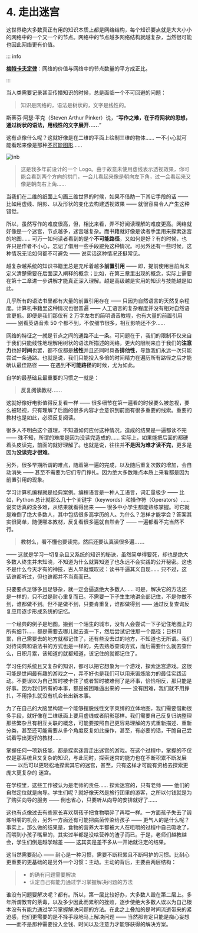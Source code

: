 # 4. 走出迷宫

这世界绝大多数真正有用的知识本质上都是网络结构，每个知识要点就是大大小小的网络中的一个又一个的节点。网络中的节点越多网络结构就越复杂，当然很可能也因此网络更有价值。

::: info

[**梅特卡夫定律**](https://zh.wikipedia.org/?curid=1777483)：网络的价值与网络中的节点数量的平方成正比。

:::

当人类需要记录甚至传播知识的时候，总是面临一个不可回避的问题：

> 知识是网络的，语法是树状的，文字是线性的。

斯蒂芬·阿瑟·平克（Steven Arthur Pinker）说，“**写作之难，在于将网状的思想，通过树状的语法，用线性的文字展开……**”

这有点像什么呢？这就好像是在二维的平面上绘制三维的物体…… 一不小心就可能看起来像是那种[不可能图形](https://en.wikipedia.org/wiki/Impossible_object)…… 

![inb](/images/inb.svg)

> 这是我多年前设计的一个 Logo。由于故意未使用虚线表示透视效果，你可能会看到两个方向的拱门，一会儿看起来像是朝向左下角，过一会看起来又像是朝向右上角……

当我们在二维的纸面上勾画三维世界的时候，如果不借助一下其它手段的话 —— 比如用虚线、阴影、以及形状的变化去构建透视效果 —— 就很容易令人产生这种错觉。

所以，虽然写作的难度很高，但，相比来看，弄不好阅读理解的难度更高。网络就好像是一个迷宫，节点越多，迷宫越复杂。而书籍就好像是读者手里用来探索迷宫的地图…… 可万一如何读者看到的是个**不可能路径**，又如何是好？有的时候，也许只是作者不小心，忘记了借用一些手段避免这种情况。可另外还有一些时候，这种情况无论如何都不可避免 —— 说实话这种情况还挺常见。

越复杂越系统的知识书籍里总是充斥着越多**前置引用** —— 即，提前使用目前尚未定义清楚需要在后面深入阐释的概念；比如，在第三章里出现的概念，实际上需要在第十二章进一步讲解才能真正深入理解。越是高级越是实用的知识与技能越是如此。

几乎所有的语法书里都有大量的前置引用存在 —— 只因为自然语言的天然复杂程度。计算机书籍里这种情况也很普遍 —— 人工语言的复杂程度并没有相对自然语言更低。即便是我们那仅有 2 万字左右的简明语音教程，也有大量的前置引用 —— 别看英语音素 50 个都不到，不仅细节很多，相互影响还不少……

网络的特征之一就是节点之间的通路不止一条。可问题在于，我们的限制不仅来自于我们只能线性地理解用树状的语法所描述的网络，更大的限制来自于我们的**注意力**也好**时间**也罢，都不仅都是**线性**并且还同时具备**排他性**，导致我们永远一次只能尝试一条通路。也就是说，我们只能投入多倍的时间精力在遍历所有路径之后才能确认最佳路径 —— 在遇到**不可能路径**的时候，尤为如此。

自学的最基础且最重要的习惯之一就是：

> **反复阅读教材……**

这就好像好电影值得反复看一样 —— 很多细节在第一遍看的时候要么被忽视，要么被轻视，只有理解了后面的很多内容才会意识到前面有很多重要的线索。重要的教材也是如此，必须反复阅读。

很多人不明白这个道理，不知道如何应付这种情况，造成的结果是一遍都读不完 —— 殊不知，所谓的难度是因为没读完造成的…… 实际上，如果能把后面的都硬着头皮读完，前面的就好理解了。也就是说，往往并**不是因为难才读不完**，更多是因为**没读完才很难**。

另外，很多早期所谓的难点，随着第一遍的完成，以及随后重复次数的增加，会自动消失 —— 甚至不需要为它们专门挣扎。因为绝大多数难点本质上来看都是因为前置引用的现象。

学习计算机编程就是经典案例。编程语言是一种人工语言，词汇量极少 —— 比如，Python 总计就那么几十个关键字（keywords）和操作符（Operators）…… 说实话真的没多难，从结果就看得出来 —— 很多中小学生都能熟练掌握。可它就是难倒了绝大多数人，其中包括很多高学历的人。为什么？怎样才能学会？答案其实很简单，随便哪本教材，反复看很多遍就自然会了 —— 一遍都看不完当然不行。

> **教材么，看不懂也要读完，然后还要认真读很多遍……**

 —— 这就是学习一切复杂且又系统的知识的秘诀，虽然简单得要死，却也是绝大多数人终生并未知晓，不知道为什么就算知道了也永远不会实践的公开秘密。这也不是什么今天才有的神技，古人早就慨叹过：读书千遍其义自现…… 只不过，这话谁都听过，但也谁都并不当真而已。

只要要点足够多且足够杂，就一定会逼退绝大多数人…… 可是，解决它的方法还是一样的，只不过是耐心重复而已。不需要一下子生生地讲全部记住，不是你做不到，谁都做不到。但不是做不到，只要肯重复，谁都做得到 —— 通过反复查询反复应用逐步形成系统的记忆。

一个经典的例子是地图。搬到一个陌生的城市，没有人会尝试一下子记住地图上的所有细节…… 都是需要去哪儿就去查一下，然后尝试记住那一个路径；日积月累，自己需要去的地方就都记住了，还有些没去过的地方，不知道也无所谓。我们对待词典和语法书的方式也是一样的，先去熟悉查询方式，而后需要什么就去查什么，日积月累，该知道的就都知道，该记住的就都记住了。

学习任何系统且又复杂的知识，都可以把它想象为一个游戏，探索迷宫游戏。这很可能是世间最有趣的游戏之一，弄不好也是我们可以用来锻炼脑力的最佳实践活动。不要误以为自己暂时被卡住了或者暂时被难倒了是坏事，恰恰相反，那只能是好事。因为我们所有的本事，都是被困难逼出来的 —— 没有困难，我们就不用挣扎，不用挣扎就没有机会长出新本事。

为了在自己的大脑里构建一个能够摆脱线性文字束缚的立体地图，我们需要借助很多手段，就好像在二维纸面上要用虚线或者阴影那样。我们需要自己反复归纳整理那些繁杂且有相互关联的概念，可能要按照自己更容易理解的方式重新描述、重新分类，甚至还可能需要从多个角度反复如此操作，甚至，有必要的话，干脆自己尝试着写出更好的教材……

掌握任何一项新技能，都是探索迷宫走出迷宫的游戏。在这个过程中，掌握的不仅仅是那系统且又复杂的知识，与此同时，探索迷宫的能力也在不断积累不断发展 —— 以后可以更轻松地探索其它的迷宫，甚至，只有这样才可能有资格去探索更庞大更复杂的 迷宫。

在学校里，这些工作被认为是老师的责任…… 探索迷宫的，只有老师 —— 他们的自然定位就是向导。学生们呢？就好像天然是旅行团里的游客，之所以付钱就是为了购买向导的服务 —— 倒也省心，只要听从向导的安排就好了……

这也有点像过去有些家长喜欢帮孩子把食物嚼碎了再喂一样。一方面孩子失去了锻炼咀嚼的机会，另外一方面还有可能把病菌传染给孩子 —— 更气人的是什么呢？事实上，那么做的结果是，食物的营养大半都被大人在咀嚼的过程中自己吸收了，而喂到小孩子嘴里的，其实过半都是没啥营养的渣子而已。于是，老师们越教越会，学生们倒是越学越差 —— 这其实是差不多从一开始就注定的结果。

这当然需要耐心 —— 耐心是一种习惯，需要不断积累且不断呵护的习惯。比耐心更重要的更基础的是另外一个习惯：主动。主动的背后，主要由两层结构：

> * 的确有问题需要解决
> * 认定自己有能力通过学习掌握解决问题的方法

谁没有问题要解决呢？都有。所以，第一层比较好办，大多数人毁在第二层上。多年所谓教育的荼毒，以及多少因此而累积的挫败，逐步使绝大多数人误以为自己根本没有有能力通过学习掌握解决问题的方法。在此之上叠加的是时间流逝带来的紧迫感，他们更需要的是不择手段地马上解决问题 —— 当然那肯定只能是痴心妄想 ——而不是那种需要投入金钱、时间以及注意力才能够获得的解决方案。


